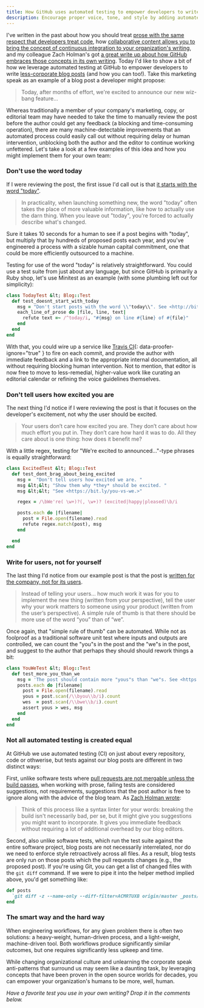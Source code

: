 ```yaml
---
title: How GitHub uses automated testing to empower developers to write less-corporate blog posts
description: Encourage proper voice, tone, and style by adding automated tests to your corporate blog.
---
```


I've written in the past about how you should treat [prose with the same respect that developers treat code](http://ben.balter.com/2013/09/16/treat-data-as-code/), how [collaborative content allows you to bring the concept of continuous integration to your organization's writing](http://ben.balter.com/2015/05/22/test-your-prose/), and my colleague Zach Holman's got [a great write up about how GitHub embraces those concepts in its own writing](http://zachholman.com/posts/how-github-writes-blog-posts/). Today I'd like to show a bit of how we leverage automated testing at GitHub to empower developers to write [less-corporate blog posts](http://ben.balter.com/2015/07/20/write-corporate-blog-posts-as-a-human/) (and how you can too!). Take this marketing speak as an example of a blog post a developer might propose:

> Today, after months of effort, we're excited to announce our new wiz-bang feature...

Whereas traditionally a member of your company's marketing, copy, or editorial team may have needed to take the time to manually review the post before the author could get any feedback (a blocking and time-consuming operation), there are many machine-detectable improvements that an automated process could easily call out without requiring delay or human intervention, unblocking both the author and the editor to continue working unfettered. Let's take a look at a few examples of this idea and how you might implement them for your own team:

### Don't use the word today

If I were reviewing the post, the first issue I'd call out is that [it starts with the word "today"](http://ben.balter.com/2015/07/20/write-corporate-blog-posts-as-a-human/#dont-use-the-word-today).

> In practicality, when launching something new, the word "today" often takes the place of more valuable information, like how to actually use the darn thing. When you leave out "today", you're forced to actually describe what's changed.

Sure it takes 10 seconds for a human to see if a post begins with "today", but multiply that by hundreds of proposed posts each year, and you've engineered a process with a sizable human capital commitment, one that could be more efficiently outsourced to a machine.

Testing for use of the word "today" is relatively straightforward. You could use a test suite from just about any language, but since GitHub is primarily a Ruby shop, let's use Minitest as an example (with some plumbing left out for simplicity):

```ruby
class TodayTest &lt; Blog::Test
  def test_doesnt_start_with_today
    msg = "Don't start posts with the word \\"today\\". See <http://bit.ly/no-today.\n>"
    each_line_of_prose do |file, line, text|
      refute text =~ /^today/i, "#{msg} on line #{line} of #{file}"
    end
  end
end
```

With that, you could wire up a service like [Travis CI](https://travisci.org){: data-proofer-ignore="true" } to fire on each commit, and provide the author with immediate feedback and a link to the appropriate internal documentation, all without requiring blocking human intervention. Not to mention, that editor is now free to move to less-remedial, higher-value work like curating an editorial calendar or refining the voice guidelines themselves.

### Don't tell users how excited you are

The next thing I'd notice if I were reviewing the post is that it focuses on the developer's excitement, not why the user should be excited.

> Your users don’t care how excited you are. They don’t care about how much effort you put in. They don’t care how hard it was to do. All they care about is one thing: how does it benefit me?

With a little regex, testing for "We're excited to announced..."-type phrases is equally straightforward:

```ruby
class ExcitedTest &lt; Blog::Test
  def test_dont_brag_about_being_excited
    msg =  "Don't tell users how excited we are. "
    msg &lt;&lt; "Show them why *they* should be excited. "
    msg &lt;&lt; "See <https://bit.ly/you-vs-we.>"

    regex = /\bWe're( \w+)?(, \w+)? (excited|happy|pleased)\b/i

    posts.each do |filename|
      post = File.open(filename).read
      refute regex.match(post), msg
    end

  end
end
```

### Write for users, not for yourself

The last thing I'd notice from our example post is that the post is [written for the company, not for its users](http://ben.balter.com/2015/07/20/write-corporate-blog-posts-as-a-human/#write-for-users-not-for-yourself).

> Instead of telling your users... how much work it was for you to implement the new thing (written from your perspective), tell the user why your work matters to someone using your product (written from the user’s perspective). A simple rule of thumb is that there should be more use of the word “you” than of “we”.

Once again, that "simple rule of thumb" can be automated. While not as foolproof as a traditional software unit test where inputs and outputs are controlled, we can count the "you"s in the post and the "we"s in the post, and suggest to the author that perhaps they should should rework things a bit:

```ruby
class YouWeTest &lt; Blog::Test
  def test_more_you_than_we
    msg = 'The post should contain more "yous"s than "we"s. See <https://bit.ly/you-vs-we.>'
    posts.each do |filename|
      post = File.open(filename).read
      yous = post.scan(/\\byou\\b/i).count
      wes  = post.scan(/\\bwe\\b/i).count
      assert yous > wes, msg
    end
  end
end
```

### Not all automated testing is created equal

At GitHub we use automated testing (CI) on just about every repository, code or othwerise, but tests against our blog posts are different in two distinct ways:

First, unlike software tests where [pull requests are not mergable unless the build passes](https://github.com/blog/2051-protected-branches-and-required-status-checks), when working with prose, failing tests are considered suggestions, not requirements, suggestions that the post author is free to ignore along with the advice of the blog team. As [Zach Holman wrote](http://zachholman.com/posts/how-github-writes-blog-posts/):

> Think of this process like a syntax linter for your words: breaking the build isn't necessarily bad, per se, but it might give you suggestions you might want to incorporate. It gives you immediate feedback without requiring a lot of additional overhead by our blog editors.

Second, also unlike software tests, which run the test suite against the entire software project, blog posts are not necessarily interrelated, nor do we need to enforce style retroactively across all files. As a result, blog tests are only run on those posts which the pull requests changes (e.g., the proposed post). If you're using Git, you can get a list of changed files with the `git diff` command. If we were to pipe it into the helper method implied above, you'd get something like:

```ruby
def posts
  `git diff -z --name-only --diff-filter=ACMRTUXB origin/master _posts/*`.split("\\0")
end
```

### The smart way and the hard way

When engineering workflows, for any given problem there is often two solutions: a heavy-weight, human-driven process, and a light-weight, machine-driven tool. Both workflows produce significantly similar outcomes, but one requires significantly less upkeep and time.

While changing organizational culture and unlearning the corporate speak anti-patterns that surround us may seem like a daunting task, by leveraging concepts that have been proven in the open source worlds for decades, you can empower your organization's humans to be more, well, human.

*Have a favorite test you use in your own writing? Drop it in the comments below.*
